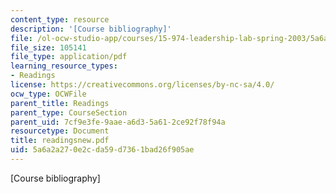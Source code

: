 ```yaml
---
content_type: resource
description: '[Course bibliography]'
file: /ol-ocw-studio-app/courses/15-974-leadership-lab-spring-2003/5a6a2a270e2cda59d7361bad26f905ae_readingsnew.pdf
file_size: 105141
file_type: application/pdf
learning_resource_types:
- Readings
license: https://creativecommons.org/licenses/by-nc-sa/4.0/
ocw_type: OCWFile
parent_title: Readings
parent_type: CourseSection
parent_uid: 7cf9e3fe-9aae-a6d3-5a61-2ce92f78f94a
resourcetype: Document
title: readingsnew.pdf
uid: 5a6a2a27-0e2c-da59-d736-1bad26f905ae
---
```

[Course bibliography]